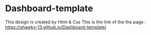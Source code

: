 # Dashboard-template
This design is created by Html &amp; Css
This is the link of the the page : https://shawky-13.github.io/Dashboard-template/
